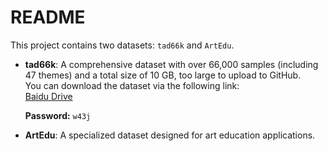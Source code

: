 # README  

This project contains two datasets: `tad66k` and `ArtEdu`.  

- **tad66k**: A comprehensive dataset with over 66,000 samples (including 47 themes) and a total size of 10 GB, too large to upload to GitHub.  
   You can download the dataset via the following link:  
   [Baidu Drive](https://pan.baidu.com/s/1glk1njO9xKiYEhifVO6Ocg?pwd=w43j)  

   **Password:** `w43j`  

- **ArtEdu**: A specialized dataset designed for art education applications.